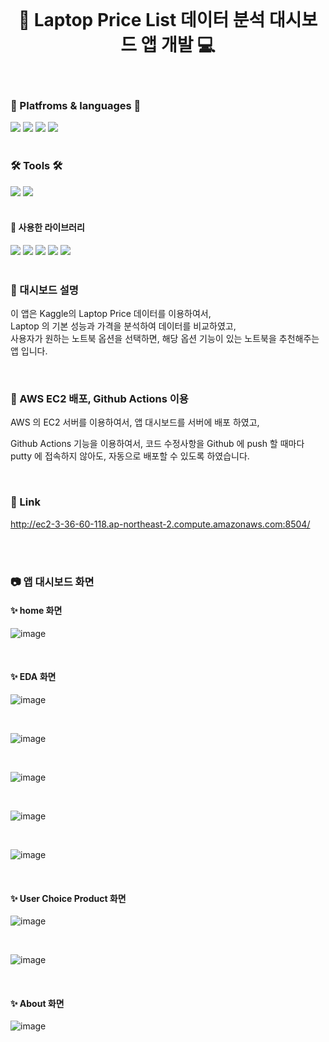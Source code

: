 <br/>
<div align="center">

# 📌 Laptop Price List 데이터 분석 대시보드 앱 개발 💻
 

</div>  
<br/>
<div align="cecnter">

### 🌟 Platfroms & languages 🌟

</div>

<div>
  <img src="https://img.shields.io/badge/Python-007396?style=flat&logo=Python&logoColor=white" />
  <img src="https://img.shields.io/badge/Jupyter Notebook-E34F26?style=flat&logo=Jupyter&logoColor=white" />
  <img src="https://img.shields.io/badge/AWS-232F3E?style=flat&logo=Amazon AWS&logoColor=white" />
  <img src="https://img.shields.io/badge/EC2-FF9900?style=flat&logo=Amazon EC2&logoColor=white" />
</div>  

<br/>

<div align="left">

### 🛠 Tools 🛠

</div>  

<div>
<img src="https://img.shields.io/badge/Visual Studio Code-007ACC?style=flat&logo=Visual Studio Code&logoColor=white"/> 
<img src="https://img.shields.io/badge/Github-000000?style=flat&logo=Github&logoColor=white"/>
</div>

<br/> 






#### 📌 사용한 라이브러리

<div>
<img src="https://img.shields.io/badge/Streamlit-FF4B4B?style=flat&logo=Streamlit&logoColor=white"/> 
<img src="https://img.shields.io/badge/pandas-150458?style=flat&logo=pandas&logoColor=white"/>
<img src="https://img.shields.io/badge/matplotlib-EBAF00?style=flat&logo=matplotlib&logoColor=white"/>
<img src="https://img.shields.io/badge/scikit-learn-F7931E?style=flat&logo=scikit-learn&logoColor=white"/> 
<img src="https://img.shields.io/badge/Numpy-013243?style=flat&logo=Numpy&logoColor=white"/> 

</div>

<br/>

### 📌 대시보드 설명

이 앱은 Kaggle의 Laptop Price 데이터를 이용하여서,  
Laptop 의 기본 성능과 가격을 분석하여 데이터를 비교하였고,  
사용자가 원하는 노트북 옵션을 선택하면, 해당 옵션 기능이 있는 노트북을 추천해주는 앱 입니다.


<br/>


### 📌 AWS EC2 배포, Github Actions 이용

AWS 의 EC2 서버를 이용하여서, 앱 대시보드를 서버에 배포 하였고,
  
Github Actions 기능을 이용하여서, 코드 수정사항을 Github 에 push 할 때마다  
putty 에 접속하지 않아도, 자동으로 배포할 수 있도록 하였습니다.  


<br/>

<div align="left">

### 📌 Link


http://ec2-3-36-60-118.ap-northeast-2.compute.amazonaws.com:8504/


</div>  

<br/>
<br/>


### 📷 앱 대시보드 화면


#### ✨ home 화면

![image](https://user-images.githubusercontent.com/104052659/209030537-e760071a-9fde-4d96-acd0-f5d870ea915b.png)

<br/>

#### ✨ EDA 화면

![image](https://user-images.githubusercontent.com/104052659/209030627-02547972-31ba-4050-9ed6-e27565dd7774.png)

<br/>

![image](https://user-images.githubusercontent.com/104052659/209030901-1f46d228-114e-495c-9c1f-43eb55e50198.png)

<br/>

![image](https://user-images.githubusercontent.com/104052659/209030932-6dcee5f2-bb7a-44f3-90e9-02077c1c8b9f.png)

<br/>

![image](https://user-images.githubusercontent.com/104052659/209030973-9f5916b4-58f4-4ae9-ad49-d2cf2d55b06b.png)

<br/>

![image](https://user-images.githubusercontent.com/104052659/209031021-649534ad-ebcd-47cc-ab59-7acd39085c46.png)

<br/>

#### ✨ User Choice Product 화면

![image](https://user-images.githubusercontent.com/104052659/209031080-deeab91f-4ef3-466e-b6da-703bbb56cd2f.png)

<br/>

![image](https://user-images.githubusercontent.com/104052659/209031199-0a1483cd-8751-451e-aeb4-2c9110c88ca0.png)

<br/>


#### ✨ About 화면

![image](https://user-images.githubusercontent.com/104052659/209031244-f598c0fc-a5ee-4419-9f5b-bb6029df961a.png)






